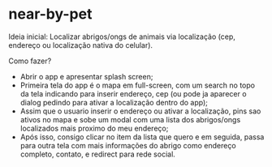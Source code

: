 # near-by-pet

Ideia inicial:
Localizar abrigos/ongs de animais via localização (cep, endereço ou localização nativa do celular).

Como fazer?
- Abrir o app e apresentar splash screen;
- Primeira tela do app é o mapa em full-screen, com um search no topo da tela indicando para inserir endereço, cep (ou pode ja aparecer o dialog pedindo para ativar a localização dentro do app);
- Assim que o usuario inserir o endereço ou ativar a localização, pins sao ativos no mapa e sobe um modal com uma lista dos abrigos/ongs localizados mais proximo do meu endereço;
- Após isso, consigo clicar no item da lista que quero e em seguida, passa para outra tela com mais informações do abrigo como endereço completo, contato, e redirect para rede social.
